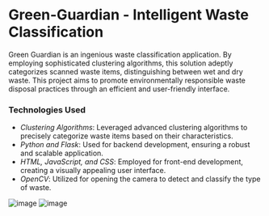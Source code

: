 # Green-Guardian - Intelligent Waste Classification

Green Guardian is an ingenious waste classification application. By employing sophisticated clustering algorithms, this solution adeptly categorizes scanned waste items, distinguishing between wet and dry waste. This project aims to promote environmentally responsible waste disposal practices through an efficient and user-friendly interface.

### Technologies Used
- *Clustering Algorithms*: Leveraged advanced clustering algorithms to precisely categorize waste items based on their characteristics.
- *Python and Flask*: Used for backend development, ensuring a robust and scalable application.
- *HTML, JavaScript, and CSS*: Employed for front-end development, creating a visually appealing user interface.
- *OpenCV*: Utilized for opening the camera to detect and classify the type of waste.

![image](https://github.com/user-attachments/assets/f4763fb6-4e36-4b05-8cd6-a2ffcc5302f9)
![image](https://github.com/user-attachments/assets/407326e4-8336-4724-8a97-5e3efadf2e48)
